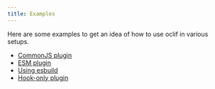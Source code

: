```yaml
---
title: Examples
---
```


Here are some examples to get an idea of how to use oclif in various setups.

* [CommonJS plugin](https://github.com/oclif/test-plugin-cjs-1)
* [ESM plugin](https://github.com/oclif/plugin-test-esm-1)
* [Using esbuild](https://github.com/oclif/plugin-test-esbuild)
* [Hook-only plugin](https://github.com/oclif/plugin-not-found)
